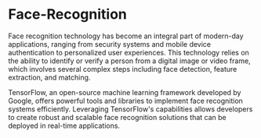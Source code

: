 # Face-Recognition

Face recognition technology has become an integral part of modern-day applications, ranging from security systems and mobile device authentication to personalized user experiences. This technology relies on the ability to identify or verify a person from a digital image or video frame, which involves several complex steps including face detection, feature extraction, and matching.

TensorFlow, an open-source machine learning framework developed by Google, offers powerful tools and libraries to implement face recognition systems efficiently. Leveraging TensorFlow's capabilities allows developers to create robust and scalable face recognition solutions that can be deployed in real-time applications.
